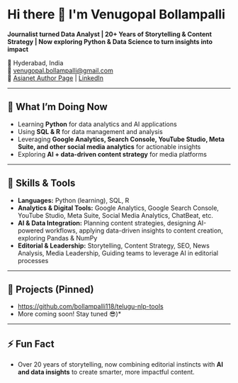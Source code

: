 # Hi there 👋 I'm Venugopal Bollampalli

**Journalist turned Data Analyst | 20+ Years of Storytelling & Content Strategy | Now exploring Python & Data Science to turn insights into impact**  

📍 Hyderabad, India  
📧 venugopal.bollampalli@gmail.com  
🔗 [Asianet Author Page](https://telugu.asianetnews.com/author/venugopal-bollampalli) | [LinkedIn](https://www.linkedin.com/in/venugopalbollampalli)

---

## 🔭 What I’m Doing Now
- Learning **Python** for data analytics and AI applications  
- Using **SQL & R** for data management and analysis  
- Leveraging **Google Analytics, Search Console, YouTube Studio, Meta Suite, and other social media analytics** for actionable insights  
- Exploring **AI + data-driven content strategy** for media platforms  

---

## 🌱 Skills & Tools
- **Languages:** Python (learning), SQL, R  
- **Analytics & Digital Tools:** Google Analytics, Google Search Console, YouTube Studio, Meta Suite, Social Media Analytics, ChatBeat, etc.  
- **AI & Data Integration:** Planning content strategies, designing AI-powered workflows, applying data-driven insights to content creation, exploring Pandas & NumPy  
- **Editorial & Leadership:** Storytelling, Content Strategy, SEO, News Analysis, Media Leadership, Guiding teams to leverage AI in editorial processes

---

## 💼 Projects (Pinned)
- https://github.com/bollampalli118/telugu-nlp-tools
- More coming soon! Stay tuned 😎)*  

---

## ⚡ Fun Fact
- Over 20 years of storytelling, now combining editorial instincts with **AI and data insights** to create smarter, more impactful content.
